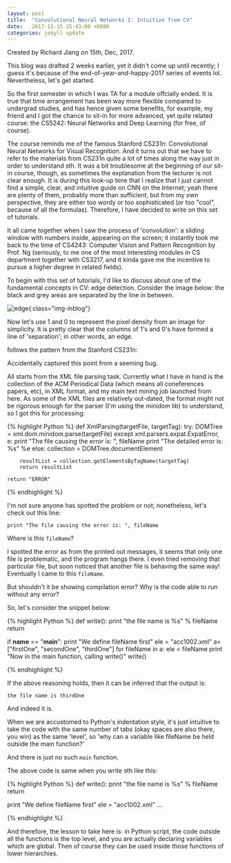 ```yaml
---
layout: post
title:  "Convolutional Neural Networks I: Intuition from CV"
date:   2017-12-15 15:43:00 +0800
categories: jekyll update
---
```


Created by Richard Jiang on 15th, Dec, 2017. 

This blog was drafted 2 weeks earlier, yet it didn't come up until recently; I guess it's because of the end-of-year-and-happy-2017 series of events lol. Nevertheless, let's get started.

So the first semester in which I was TA for a module offcially ended. It is true that time arrangement has been way more flexible compared to undergrad studies, and has hence given some benefits, for example, my friend and I got the chance to sit-in for more advanced, yet quite related course: the CS5242: Neural Networks and Deep Learning (for free, of course). 

The course reminds me of the famous Stanford CS231n: Convolutional Neural Networks for Visual Recognition. And it turns out that we have to refer to the materials from CS231n quite a lot of times along the way just in order to understand sth. It was a bit troublesome at the beginning of our sit-in course, though, as sometimes the explanation from the lecturer is not clear enough. It is during this look-up time that I realize that I just cannot find a simple, clear, and intuitive guide on CNN on the Internet; yeah there are plenty of them, probably more than sufficient, but from my own perspective, they are either too wordy or too sophisticated (or too "cool", because of all the formulas). Therefore, I have decided to write on this set of tutorials.

It all came together when I saw the process of 'convolution': a sliding window with numbers inside, appearing on the screen; it instantly took me back to the time of CS4243: Computer Vision and Pattern Recognition by Prof. Ng (seriously, to me one of the most interesting modules in CS department together with CS3217, and it kinda gave me the incentive to pursue a higher degree in related fields). 

To begin with this set of tutorials, I'd like to discuss about one of the fundamental concepts in CV: edge detection. Consider the image below: the black and grey areas are separated by the line in between. 

![edge]({{richardejiang.github.io}}/assets/images/edge.png){:class="img-inblog"}

Now let's use 1 and 0 to represent the pixel density from an image for simplicity. It is pretty clear that the columns of 1's and 0's have formed a line of 'separation'; in other words, an edge. 



follows the pattern from the Stanford CS231n: 

Accidentally captured this point from a seeming bug.

All starts from the XML file parsing task. Currently what I have in hand is the collection of the ACM Periodical Data (which means all coneferences papers, etc), in XML format, and my main text mining job launched from here. As some of the XML files are relatively out-dated, the format might not be rigorous enough for the parser (I'm using the *minidom* lib) to understand, so I got this for processing:

{% highlight Python %}
def XmlParsing(targetFile, targetTag):
	try:
		DOMTree = xml.dom.minidom.parse(targetFile)
	except xml.parsers.expat.ExpatError, e:
		print "The file causing the error is: ", fileName
		print "The detailed error is: %s" %e
	else:
		collection = DOMTree.documentElement

		resultList = collection.getElementsByTagName(targetTag)
		return resultList

	return "ERROR"

{% endhighlight %}

I'm not sure anyone has spotted the problem or not; nonetheless, let's check out this line:

`print "The file causing the error is: ", fileName`

Where is this `fileName`?

I spotted the error as from the printed out messages, it seems that only one file is problematic, and the program hangs there. I even tried removing that particular file, but soon noticed that another file is behaving the same way! Eventually I came to this `fileName`.

But shouldn't it be showing compilation error? Why is the code able to run without any error?

So, let's consider the snippet below:

{% highlight Python %}
def write():
	print "the file name is %s" % fileName
	return

if __name__ == "__main__":
	print "We define fileName first"
	ele = "acc1002.xml"
	a=["firstOne", "secondOne", "thirdOne"]
	for fileName in a:
	        ele = fileName
	print "Now in the main function, calling write()"
	write()

{% endhighlight %}

If the above reasoning holds, then it can be inferred that the output is:

`the file name is thirdOne`

And indeed it is.

When we are accustomed to Python's indentation style, it's just intuitive to take the code with the same number of tabs (okay spaces are also there, you win) as the same 'level', so 'why can a variable like fileName be held outside the main function?'

And there is just no such `main` function.

The above code is same when you write sth like this:

{% highlight Python %}
def write():
	print "the file name is %s" % fileName
	return


print "We define fileName first"
ele = "acc1002.xml"
...

{% endhighlight %}

And therefore, the lesson to take here is: in Python script, the code outside all the functions is the top level, and you are actually declaring variables which are global. Then of course they can be used inside those functions of lower hierarchies.
